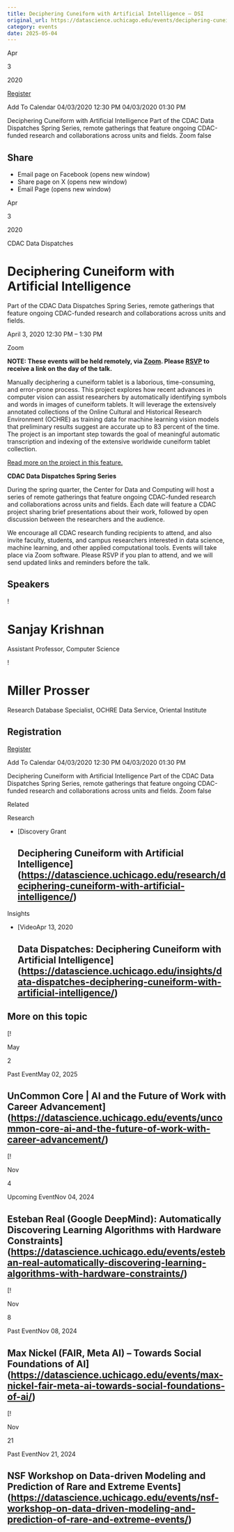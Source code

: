 ```yaml
---
title: Deciphering Cuneiform with Artificial Intelligence – DSI
original_url: https://datascience.uchicago.edu/events/deciphering-cuneiform-with-artificial-intelligence
category: events
date: 2025-05-04
---
```


Apr

3

2020

[Register](https://www.eventbrite.com/e/deciphering-cuneiform-with-artificial-intelligence-tickets-99224608475)

Add To Calendar 04/03/2020 12:30 PM
04/03/2020 01:30 PM

Deciphering Cuneiform with Artificial Intelligence
Part of the CDAC Data Dispatches Spring Series, remote gatherings that feature ongoing CDAC-funded research and collaborations across units and fields.
Zoom
false

## Share

* Email page on Facebook (opens new window)
* Share page on X (opens new window)
* Email Page (opens new window)

<!-- Table-like structure detected -->

Apr

3

2020

CDAC Data Dispatches

# Deciphering Cuneiform with Artificial Intelligence

Part of the CDAC Data Dispatches Spring Series, remote gatherings that feature ongoing CDAC-funded research and collaborations across units and fields.

April 3, 2020 12:30 PM – 1:30 PM

Zoom

**NOTE: These events will be held remotely, via [Zoom](http://bit.ly/datadispatches). Please [RSVP](https://www.eventbrite.com/e/deciphering-cuneiform-with-artificial-intelligence-tickets-99224608475) to receive a link on the day of the talk.**

Manually deciphering a cuneiform tablet is a laborious, time-consuming, and error-prone process. This project explores how recent advances in computer vision can assist researchers by automatically identifying symbols and words in images of cuneiform tablets. It will leverage the extensively annotated collections of the Online Cultural and Historical Research Environment (OCHRE) as training data for machine learning vision models that preliminary results suggest are accurate up to 83 percent of the time. The project is an important step towards the goal of meaningful automatic transcription and indexing of the extensive worldwide cuneiform tablet collection.

[Read more on the project in this feature.](/news/ancient-language-processing-teaching-computers-to-read-cuneiform-tablets/)

**CDAC Data Dispatches Spring Series**

During the spring quarter, the Center for Data and Computing will host a series of remote gatherings that feature ongoing CDAC-funded research and collaborations across units and fields. Each date will feature a CDAC project sharing brief presentations about their work, followed by open discussion between the researchers and the audience.

We encourage all CDAC research funding recipients to attend, and also invite faculty, students, and campus researchers interested in data science, machine learning, and other applied computational tools. Events will take place via Zoom software. Please RSVP if you plan to attend, and we will send updated links and reminders before the talk.

## Speakers

<!-- Table-like structure detected -->

! 

# Sanjay Krishnan

Assistant Professor, Computer Science

! 

# Miller Prosser

Research Database Specialist, OCHRE Data Service, Oriental Institute

## Registration

[Register](https://www.eventbrite.com/e/deciphering-cuneiform-with-artificial-intelligence-tickets-99224608475)

Add To Calendar 04/03/2020 12:30 PM
04/03/2020 01:30 PM

Deciphering Cuneiform with Artificial Intelligence
Part of the CDAC Data Dispatches Spring Series, remote gatherings that feature ongoing CDAC-funded research and collaborations across units and fields.
Zoom
false

Related

Research

* [Discovery Grant

  ## Deciphering Cuneiform with Artificial Intelligence](https://datascience.uchicago.edu/research/deciphering-cuneiform-with-artificial-intelligence/)

Insights

* [VideoApr 13, 2020

  ## Data Dispatches: Deciphering Cuneiform with Artificial Intelligence](https://datascience.uchicago.edu/insights/data-dispatches-deciphering-cuneiform-with-artificial-intelligence/)

## More on this topic

[!

May

2

Past EventMay 02, 2025

## UnCommon Core | AI and the Future of Work with Career Advancement](https://datascience.uchicago.edu/events/uncommon-core-ai-and-the-future-of-work-with-career-advancement/)
[!

Nov

4

Upcoming EventNov 04, 2024

## Esteban Real (Google DeepMind): Automatically Discovering Learning Algorithms with Hardware Constraints](https://datascience.uchicago.edu/events/esteban-real-automatically-discovering-learning-algorithms-with-hardware-constraints/)
[!

Nov

8

Past EventNov 08, 2024

## Max Nickel (FAIR, Meta AI) – Towards Social Foundations of AI](https://datascience.uchicago.edu/events/max-nickel-fair-meta-ai-towards-social-foundations-of-ai/)
[!

Nov

21

Past EventNov 21, 2024

## NSF Workshop on Data-driven Modeling and Prediction of Rare and Extreme Events](https://datascience.uchicago.edu/events/nsf-workshop-on-data-driven-modeling-and-prediction-of-rare-and-extreme-events/)